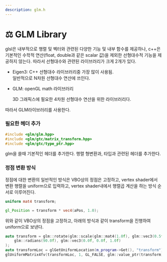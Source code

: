 ```yaml
---
description: glm.h
---
```


# ⚖ GLM Library

glsl은 내부적으로 행렬 및 벡터와 관련된 다양한 기능 및 내부 함수를 제공하나, c++은 기본적인 수학적 연산(float, double과 같은 scalar 값)을 제외한 선형대수적 기능을 제공하지 않는다. 따라서 선형대수와 관련된 라이브러리가 크게 2개가 있다.

* Eigen3: C++ 선형대수 라이브러리중 가장 많이 사용됨.\
  일반적으로 N차원 선형대수 연산에 쓰인다.
*   GLM: openGL math 라이브러리

    3D 그래픽스에 필요한 4차원 선형대수 연산을 위한 라이브러리다.

따라서 GLM라이브러리를 사용한다.



### 필요한 헤더 추가

```cpp
#include <glm/glm.hpp>
#include <glm/gtc/matrix_transform.hpp>
#include <glm/gtc/type_ptr.hpp>
```

glm을 쓸때 기본적인 헤더를 추가한다. 행렬 형변환과, 타입과 관련된 헤더를 추가한다.



### 정점 변환 방식

정점에 대한 변환의 일반적인 방식은 VBO상의 정점은 고정하고, vertex shader에서 변환 행렬을 uniform으로 입력하고, vertex shader내에서 행렬곱 계산을 하는 방식 순서로 이루어진다.

```glsl
uniform mat4 transform;

gl_Position = transform * vec4(aPos, 1.0);
```

위와 같이 VBO상의 정점을 고정하고, 아래의 방식과 같이 transform을 진행하여 uniform으로 보낸다.

```cpp
auto transform = glm::rotate(glm::scale(glm::mat4(1.0f), glm::vec3(0.5f)),
    glm::radians(90.0f), glm::vec3(0.0f, 0.0f, 1.0f)
);
auto transformLoc = glGetUniformLocation(m_program->Get(), "transform");
glUniformMatrix4fv(transformLoc, 1, GL_FALSE, glm::value_ptr(transform));
```

